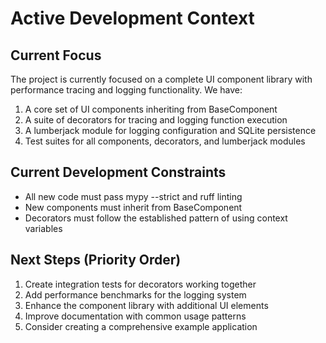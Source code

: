 # Active Development Context

## Current Focus
The project is currently focused on a complete UI component library with performance tracing and logging functionality. We have:

1. A core set of UI components inheriting from BaseComponent
2. A suite of decorators for tracing and logging function execution 
3. A lumberjack module for logging configuration and SQLite persistence
4. Test suites for all components, decorators, and lumberjack modules

## Current Development Constraints
- All new code must pass mypy --strict and ruff linting
- New components must inherit from BaseComponent
- Decorators must follow the established pattern of using context variables

## Next Steps (Priority Order)
1. Create integration tests for decorators working together
2. Add performance benchmarks for the logging system
3. Enhance the component library with additional UI elements
4. Improve documentation with common usage patterns
5. Consider creating a comprehensive example application
